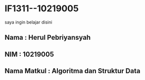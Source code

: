 # IF1311--10219005
saya ingin belajar disini
## Nama : Herul Pebriyansyah
## NIM  : 10219005
## Nama Matkul : Algoritma dan Struktur Data
